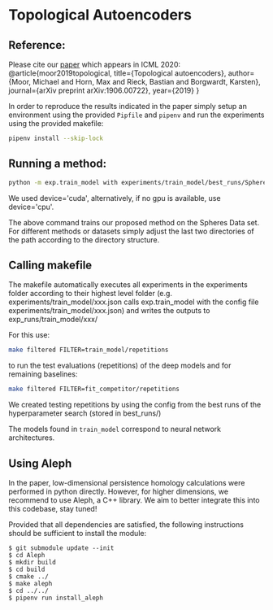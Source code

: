 # Topological Autoencoders

## Reference:

Please cite our [paper](https://arxiv.org/abs/1906.00722) which appears in ICML 2020:   
@article{moor2019topological,
  title={Topological autoencoders},
  author={Moor, Michael and Horn, Max and Rieck, Bastian and Borgwardt, Karsten},
  journal={arXiv preprint arXiv:1906.00722},
  year={2019}
}  


In order to reproduce the results indicated in the paper simply setup an
environment using the provided `Pipfile` and `pipenv` and run the experiments
using the provided makefile:

```bash
pipenv install --skip-lock  
```

## Running a method:
```bash
python -m exp.train_model with experiments/train_model/best_runs/Spheres/TopoRegEdgeSymmetric.json device='cuda' 
```
We used device='cuda', alternatively, if no gpu is available, use device='cpu'.

The above command trains our proposed method on the Spheres Data set. For different methods or datasets
simply adjust the last two directories of the path according to the directory structure.


## Calling makefile
The makefile automatically executes all experiments in the experiments folder
according to their highest level folder (e.g. experiments/train_model/xxx.json
calls exp.train_model with the config file experiments/train_model/xxx.json)
and writes the outputs to exp_runs/train_model/xxx/

For this use:
```bash
make filtered FILTER=train_model/repetitions
```
to run the test evaluations (repetitions) of the deep models
and for remaining baselines:
```bash
make filtered FILTER=fit_competitor/repetitions
```

We created testing repetitions by using the config from the best runs of the hyperparameter search (stored in best_runs/)


The models found in `train_model` correspond to neural network architectures.  


## Using Aleph
In the paper, low-dimensional persistence homology calculations were performed in python directly. However, for higher dimensions, we recommend to use Aleph, a C++ library. We aim to better integrate this into this codebase, stay tuned!

Provided that all dependencies are satisfied, the following instructions should be sufficient
to install the module:

    $ git submodule update --init
    $ cd Aleph
    $ mkdir build
    $ cd build
    $ cmake ../
    $ make aleph
    $ cd ../../
    $ pipenv run install_aleph

